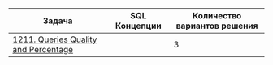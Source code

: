 | Задача | SQL Концепции |  Количество вариантов решения |
|--------|---------------|-------------------------------|
|[1211. Queries Quality and Percentage](./LeetCode/🟢%Easy/1211.%Queries%Quality%and%Percentage.md)||3|
